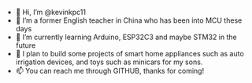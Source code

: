 - 👋 Hi, I’m @kevinkpc11
- 👀 I’m a former English teacher in China who has been into MCU these days
- 🌱 I’m currently learning Arduino, ESP32C3 and maybe STM32 in the future
- 💞️ I plan to build some projects of smart home appliances such as auto irrigation devices, and toys such as minicars for my sons.
- 📫 You can reach me through GITHUB, thanks for coming!

<!---
kevinkpc11/kevinkpc11 is a ✨ special ✨ repository because its `README.md` (this file) appears on your GitHub profile.
You can click the Preview link to take a look at your changes.
--->
